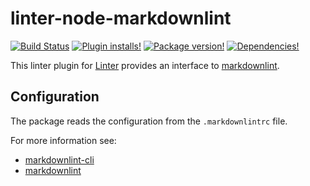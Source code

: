 # linter-node-markdownlint

[![Build Status](https://img.shields.io/travis/josa42/atom-linter-node-markdownlint.svg?style=flat-square)](https://travis-ci.org/josa42/atom-linter-node-markdownlint)
[![Plugin installs!](https://img.shields.io/apm/dm/linter-node-markdownlint.svg?style=flat-square)](https://atom.io/packages/linter-node-markdownlint)
[![Package version!](https://img.shields.io/apm/v/linter-node-markdownlint.svg?style=flat-square)](https://atom.io/packages/linter-node-markdownlint)
[![Dependencies!](https://img.shields.io/david/josa42/atom-linter-node-markdownlint.svg?style=flat-square)](https://david-dm.org/josa42/atom-linter-node-markdownlint)

This linter plugin for [Linter](https://github.com/AtomLinter/Linter) provides
an interface to [markdownlint](https://github.com/DavidAnson/markdownlint).

## Configuration

The package reads the configuration from the `.markdownlintrc` file.

For more information see:

- [markdownlint-cli](https://github.com/igorshubovych/markdownlint-cli#configuration)
- [markdownlint](https://github.com/DavidAnson/markdownlint/blob/master/doc/Rules.md)
